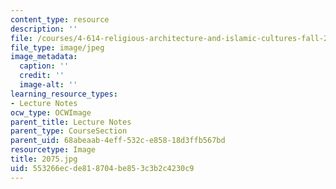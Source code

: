 ```yaml
---
content_type: resource
description: ''
file: /courses/4-614-religious-architecture-and-islamic-cultures-fall-2002/553266ecde818704be853c3b2c4230c9_2075.jpg
file_type: image/jpeg
image_metadata:
  caption: ''
  credit: ''
  image-alt: ''
learning_resource_types:
- Lecture Notes
ocw_type: OCWImage
parent_title: Lecture Notes
parent_type: CourseSection
parent_uid: 68abeaab-4eff-532c-e858-18d3ffb567bd
resourcetype: Image
title: 2075.jpg
uid: 553266ec-de81-8704-be85-3c3b2c4230c9
---
```

